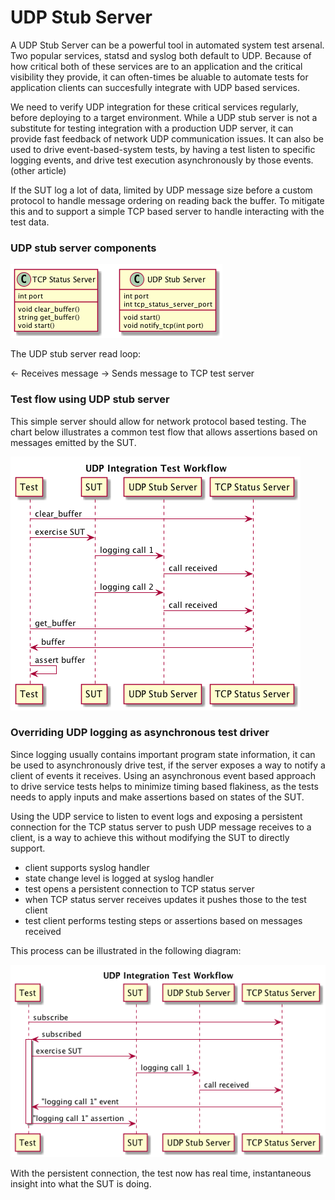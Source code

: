 # UDP Stub Server

A UDP Stub Server can be a powerful tool in automated system test arsenal.  Two popular services, statsd and syslog
both default to UDP.  Because of how critical both of these services are to an application and the critical 
visibility they provide, it can often-times be aluable to automate tests for application clients can succesfully
integrate with UDP based services.

We need to verify UDP integration for these critical services regularly, before deploying to a target environment.
While a UDP stub server is not a substitute for testing integration with a production UDP server, it can 
provide fast feedback of network UDP communication issues.  It can also be used to drive event-based-system tests,
by having a test listen to specific logging events, and drive test execution asynchronously by those events. 
(other article)

If the SUT log a lot of data, limited by UDP message size before a custom protocol to handle message ordering
on reading back the buffer.  To mitigate this and to support a simple TCP based server to handle interacting
with the test data.

### UDP stub server components

![UDP Integration Service Components](stub-servers.png)

The UDP stub server read loop:

  <- Receives message 
  -> Sends message to TCP test server


### Test flow using UDP stub server

This simple server should allow for network protocol based testing.  The chart below 
illustrates a common test flow that allows assertions based on messages emitted by the
SUT.

![UDP Integration Test Workflow](integration-server-testing.png)


### Overriding UDP logging as asynchronous test driver

Since logging usually contains important program state information, it can be used to
asynchronously drive test, if the server exposes a way to notify a client of events
it receives.  Using an asynchronous event based approach to drive service tests helps
to minimize timing based flakiness, as the tests needs to apply inputs and make assertions
based on states of the SUT.

Using the UDP service to listen to event logs and exposing a persistent connection for the
TCP status server to push UDP message receives to a client, is a way to achieve this
without modifying the SUT to directly support.

- client supports syslog handler
- state change level is logged at syslog handler
- test opens a persistent connection to TCP status server
- when TCP status server receives updates it pushes those to the test client
- test client performs testing steps or assertions based on messages received

This process can be illustrated in the following diagram:

![Async UDP test driver](udp-async-test-driver.png)

With the persistent connection, the test now has real time, instantaneous insight
into what the SUT is doing.
